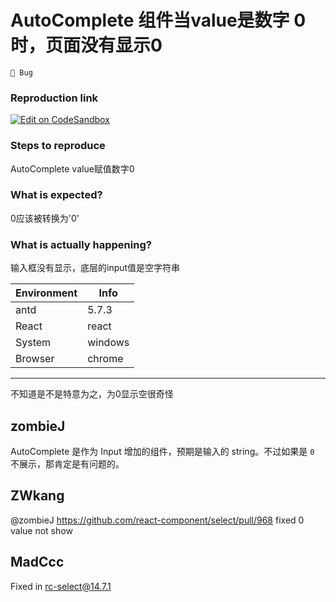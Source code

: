 # AutoComplete 组件当value是数字 0 时，页面没有显示0

`🐛 Bug`

### Reproduction link

[![Edit on CodeSandbox](https://codesandbox.io/static/img/play-codesandbox.svg)](https://codesandbox.io/s/antd-reproduction-template-forked-f7h97z)

### Steps to reproduce

AutoComplete value赋值数字0

### What is expected?

0应该被转换为'0'

### What is actually happening?

输入框没有显示，底层的input值是空字符串

| Environment | Info    |
| ----------- | ------- |
| antd        | 5.7.3   |
| React       | react   |
| System      | windows |
| Browser     | chrome  |

---

不知道是不是特意为之，为0显示空很奇怪

<!-- generated by ant-design-issue-helper. DO NOT REMOVE -->

## zombieJ

AutoComplete 是作为 Input 增加的组件，预期是输入的 string。不过如果是 `0` 不展示，那肯定是有问题的。

## ZWkang

@zombieJ https://github.com/react-component/select/pull/968 fixed 0 value not show

## MadCcc

Fixed in rc-select@14.7.1
